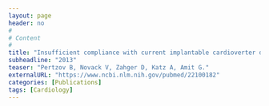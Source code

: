 ```yaml
---
layout: page
header: no
#
# Content
#
title: "Insufficient compliance with current implantable cardioverter defibrillator (ICD) therapy guidelines in post myocardial infarction patients is associated with increased mortality."
subheadline: "2013"
teaser: "Pertzov B, Novack V, Zahger D, Katz A, Amit G."
externalURL: "https://www.ncbi.nlm.nih.gov/pubmed/22100182"
categories: [Publications]
tags: [Cardiology]
---
```

